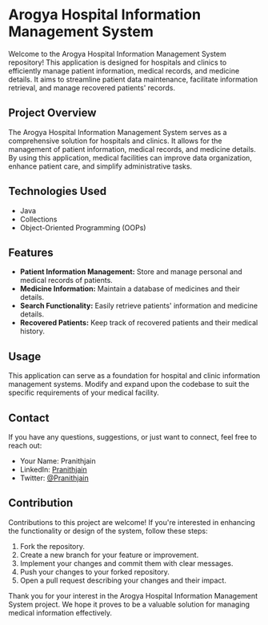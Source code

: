 # Arogya Hospital Information Management System

Welcome to the Arogya Hospital Information Management System repository! This application is designed for hospitals and clinics to efficiently manage patient information, medical records, and medicine details. It aims to streamline patient data maintenance, facilitate information retrieval, and manage recovered patients' records.

## Project Overview

The Arogya Hospital Information Management System serves as a comprehensive solution for hospitals and clinics. It allows for the management of patient information, medical records, and medicine details. By using this application, medical facilities can improve data organization, enhance patient care, and simplify administrative tasks.

## Technologies Used

- Java
- Collections
- Object-Oriented Programming (OOPs)

## Features

- **Patient Information Management:** Store and manage personal and medical records of patients.
- **Medicine Information:** Maintain a database of medicines and their details.
- **Search Functionality:** Easily retrieve patients' information and medicine details.
- **Recovered Patients:** Keep track of recovered patients and their medical history.

## Usage

This application can serve as a foundation for hospital and clinic information management systems. Modify and expand upon the codebase to suit the specific requirements of your medical facility.

## Contact

If you have any questions, suggestions, or just want to connect, feel free to reach out:

- Your Name: Pranithjain
- LinkedIn: [Pranithjain](https://www.linkedin.com/in/pranithjain/)
- Twitter: [@Pranithjain](https://twitter.com/Pranithjain)

## Contribution

Contributions to this project are welcome! If you're interested in enhancing the functionality or design of the system, follow these steps:

1. Fork the repository.
2. Create a new branch for your feature or improvement.
3. Implement your changes and commit them with clear messages.
4. Push your changes to your forked repository.
5. Open a pull request describing your changes and their impact.

Thank you for your interest in the Arogya Hospital Information Management System project. We hope it proves to be a valuable solution for managing medical information effectively.
